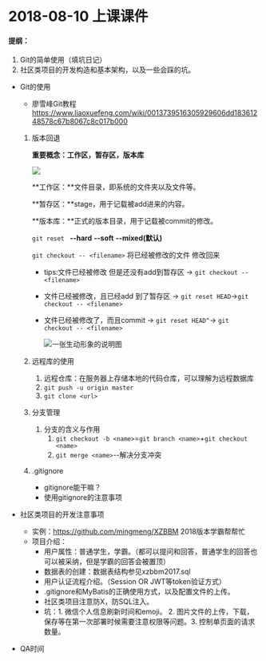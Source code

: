 # 2018-08-10 上课课件

#### 提纲：

1. Git的简单使用（填坑日记）
2. 社区类项目的开发构造和基本架构，以及一些会踩的坑。

- Git的使用

  - 廖雪峰Git教程 https://www.liaoxuefeng.com/wiki/0013739516305929606dd18361248578c67b8067c8c017b000

  1. 版本回退

     **重要概念：工作区，暂存区，版本库**

     ![](C:\Users\HP\Desktop\20180810上课\Course\20180810\暂存区-版本库.png)

     **工作区：**文件目录，即系统的文件夹以及文件等。

     **暂存区：**stage，用于记载被add进来的内容。

     **版本库：**正式的版本目录，用于记载被commit的修改。

     ```git reset ``` **--hard**  **--soft** **--mixed(默认)**

     ```git checkout -- <filename>``` 将已经被修改的文件 修改回来

     - tips:文件已经被修改 但是还没有add到暂存区 -> ``git checkout -- <filename>``

     - 文件已经被修改，且已经add 到了暂存区 -> ``git reset HEAD``->``git checkout -- <filename>``

     - 文件已经被修改了，而且commit -> ``git reset HEAD^``-> ``git checkout -- <filename>``

       ![一张生动形象的说明图](https://marklodato.github.io/visual-git-guide/basic-usage.svg)

  2. 远程库的使用

     1. 远程仓库：在服务器上存储本地的代码仓库，可以理解为远程数据库
     2. ``git push -u origin master``
     3. ``git clone <url>``

  3. 分支管理

     1. 分支的含义与作用
        1. ``git checkout -b <name>``=``git branch <name>``+``git checkout <name>``
        2. ``git merge <name>``--解决分支冲突

  4. .gitignore

     - gitignore能干嘛？
     - 使用gitignore的注意事项

- 社区类项目的开发注意事项

  - 实例：https://github.com/mingmeng/XZBBM 2018版本学霸帮帮忙
  - 项目介绍：
    - 用户属性：普通学生，学霸。（都可以提问和回答，普通学生的回答也可以被采纳，但是学霸的回答会被置顶）
    - 数据表的创建：数据表结构参见xzbbm2017.sql
    - 用户认证流程介绍。（Session OR JWT等token验证方式）
    - .gitignore和MyBatis的正确使用方式，以及配置文件的上传。
    - 社区类项目注意防X，防SQL注入。
    - 坑：1. 微信个人信息刷新时间和emoji。 2. 图片文件的上传，下载，保存等在第一次部署时候需要注意权限等问题。3. 控制单页面的请求数量。

- QA时间

